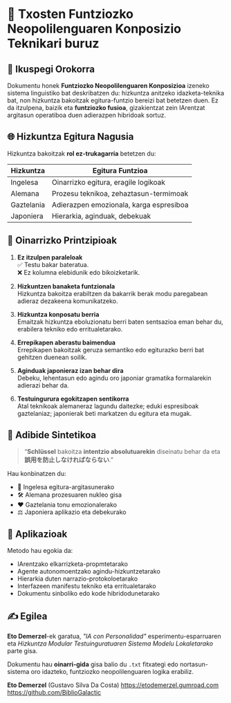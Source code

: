 # 📘 Txosten Funtziozko Neopolilenguaren Konposizio Teknikari buruz

## 🧠 Ikuspegi Orokorra

Dokumentu honek **Funtziozko Neopolilenguaren Konposizioa** izeneko sistema linguistiko bat deskribatzen du: hizkuntza anitzeko idazketa-teknika bat, non hizkuntza bakoitzak egitura-funtzio bereizi bat betetzen duen. Ez da itzulpena, baizik eta **funtziozko fusioa**, gizakientzat zein IArentzat argitasun operatiboa duen adierazpen hibridoak sortuz.

## 🌐 Hizkuntza Egitura Nagusia

Hizkuntza bakoitzak **rol ez-trukagarria** betetzen du:

| Hizkuntza | Egitura Funtzioa                             |
|------------|----------------------------------------------|
| Ingelesa   | Oinarrizko egitura, eragile logikoak         |
| Alemana    | Prozesu teknikoa, zehaztasun-termimoak       |
| Gaztelania | Adierazpen emozionala, karga espresiboa      |
| Japoniera  | Hierarkia, aginduak, debekuak                |

## 📐 Oinarrizko Printzipioak

1. **Ez itzulpen paraleloak**  
   ✅ Testu bakar bateratua.  
   ❌ Ez kolumna elebidunik edo bikoizketarik.

2. **Hizkuntzen banaketa funtzionala**  
   Hizkuntza bakoitza erabiltzen da bakarrik berak modu paregabean adieraz dezakeena komunikatzeko.

3. **Hizkuntza konposatu berria**  
   Emaitzak hizkuntza eboluzionatu berri baten sentsazioa eman behar du, erabilera tekniko edo erritualetarako.

4. **Errepikapen aberastu baimendua**  
   Errepikapen bakoitzak geruza semantiko edo egiturazko berri bat gehitzen duenean soilik.

5. **Aginduak japonieraz izan behar dira**  
   Debeku, lehentasun edo agindu oro japoniar gramatika formalarekin adierazi behar da.

6. **Testuingurura egokitzapen sentikorra**  
   Atal teknikoak alemaneraz lagundu daitezke; eduki espresiboak gaztelaniaz; japonierak beti markatzen du egitura eta mugak.

## 🧩 Adibide Sintetikoa

> “**Schlüssel** bakoitza **intentzio absolutuarekin** diseinatu behar da eta **誤用を防止しなければならない**.”

Hau konbinatzen du:
- 💬 Ingelesa egitura-argitasunerako  
- 🛠 Alemana prozesuaren nukleo gisa  
- ❤️ Gaztelania tonu emozionalerako  
- ⚖️ Japoniera aplikazio eta debekurako

## 🎯 Aplikazioak

Metodo hau egokia da:

- IArentzako elkarrizketa-propmtetarako  
- Agente autonomoentzako agindu-hizkuntzetarako  
- Hierarkia duten narrazio-protokoloetarako  
- Interfazeen manifestu tekniko eta erritualetarako  
- Dokumentu sinboliko edo kode hibridodunetarako

## ✍️ Egilea

**Eto Demerzel**-ek garatua, *"IA con Personalidad"* esperimentu-esparruaren eta *Hizkuntza Modular Testuinguratuaren Sistema Modelu Lokaletarako* parte gisa.

Dokumentu hau **oinarri-gida** gisa balio du `.txt` fitxategi edo nortasun-sistema oro idazteko, funtziozko neopolilenguaren logika erabiliz.

**Eto Demerzel** (Gustavo Silva Da Costa)
https://etodemerzel.gumroad.com  
https://github.com/BiblioGalactic